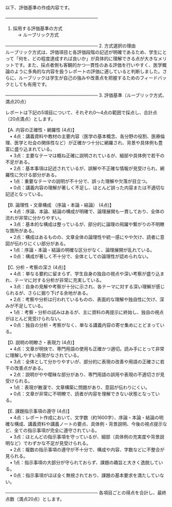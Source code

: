 以下、評価基準の作成内容です。

─────────────────────────────
1. 採用する評価基準の方式  
 → ルーブリック方式

─────────────────────────────
2. 方式選択の理由  
ルーブリック方式は、評価項目と各評価段階の記述が明確であるため、学生にとって「何を、どの程度達成すれば良いか」が具体的に理解できる点が大きなメリットです。また、採点者側も客観的かつ一貫性のある評価を行いやすく、医学概論のように多角的な内容を扱うレポートの評価に適していると判断しました。さらに、ルーブリックは学生が自己の強みや改善点を把握するためのフィードバックとしても有用です。

─────────────────────────────
3. 評価基準（ルーブリック方式、満点20点）  

レポートは下記の5項目について、それぞれ0～4点の範囲で採点し、合計点（20点満点）とします。

【A. 内容の正確性・網羅性 (4点)】  
 • 4点：講義資料や教材の主要内容（医学の基本概念、各分野の役割、医療倫理、医学と社会の関係性など）が正確かつ十分に網羅され、背景や具体例も豊富に盛り込まれている。  
 • 3点：主要なテーマは概ね正確に説明されているが、細部や具体例で若干の不足がある。  
 • 2点：基本事項は記述されているが、誤解や不正確な情報が見受けられ、網羅性に欠ける部分がある。  
 • 1点：重要なテーマの説明が不十分で、誤った理解や欠落が目立つ。  
 • 0点：講義内容の理解が著しく不足し、ほとんど誤った内容または不適切な記述となっている。

【B. 論理性・文章構成 （序論・本論・結論） (4点)】  
 • 4点：序論、本論、結論の構成が明確で、論理展開も一貫しており、全体の流れが非常に分かりやすい。  
 • 3点：基本的な構成は整っているが、部分的に論理の飛躍や繋がりの不明瞭な箇所がある。  
 • 2点：構成はあるものの、文章全体の論理性や統一感にやや欠け、読者に意図が伝わりにくい部分がある。  
 • 1点：序論・本論・結論の明確な区分がなく、論理展開が乱れている。  
 • 0点：構成が著しく不十分で、全体としての論理性が認められない。

【C. 分析・考察の深さ (4点)】  
 • 4点：単なる要約に留まらず、学生自身の独自の視点や深い考察が盛り込まれ、テーマに対する分析が非常に充実している。  
 • 3点：自身の見解や考察が十分に示され、各テーマに対する深い理解が感じられるが、さらに掘り下げる余地がある。  
 • 2点：考察や分析は行われているものの、表面的な理解や独自性に欠け、深みが不足している。  
 • 1点：考察・分析の試みはあるが、主に資料の再提示に終始し、独自の視点がほとんど見受けられない。  
 • 0点：独自の分析・考察がなく、単なる講義内容の寄せ集めにとどまっている。

【D. 説明の明瞭さ・表現力 (4点)】  
 • 4点：文章が明快で、専門用語の使用も正確かつ適切。読み手にとって非常に理解しやすい表現がなされている。  
 • 3点：全体として分かりやすいが、部分的に表現の改善や用語の正確さに若干の改善点がある。  
 • 2点：説明がやや曖昧な部分があり、専門用語の誤用や表現の不適切さが見受けられる。  
 • 1点：表現が散漫で、文章構築に問題があり、意図が伝わりにくい。  
 • 0点：文章が非常に不明瞭で、読者が内容を理解できない状態となっている。

【E. 課題指示事項の遵守 (4点)】  
 • 4点：レポート作成において、文字数（約1600字）、序論・本論・結論の明確な構成、講義資料や講義ノートの要点、具体例・背景説明、今後の視点提示など、全ての指示事項が完全に遵守されている。  
 • 3点：ほとんどの指示事項を守っているが、細部（具体例の充実度や背景説明など）でわずかな不足が見受けられる。  
 • 2点：複数の指示事項の遵守が不十分で、構成や内容、字数などに不整合が見られる。  
 • 1点：指示事項の大部分が守られておらず、課題の趣旨と大きく逸脱している。  
 • 0点：指示事項がほぼ全く無視されており、課題の基本要求を満たしていない。

─────────────────────────────
各項目ごとの得点を合計し、最終点数（満点20点）とします。